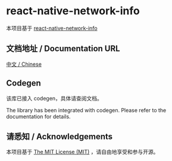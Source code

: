 # react-native-network-info

本项目基于 [react-native-network-info](https://github.com/pusherman/react-native-network-info)

## 文档地址 / Documentation URL 

[中文 / Chinese](https://gitee.com/react-native-oh-library/usage-docs/blob/master/zh-cn/react-native-network-info.md)

## Codegen

该库已接入 codegen，具体请查阅文档。

The library has been integrated with codegen. Please refer to the documentation for details.

## 请悉知 / Acknowledgements

本项目基于 [The MIT License (MIT)](https://github.com/pusherman/react-native-network-info/blob/master/LICENSE) ，请自由地享受和参与开源。
